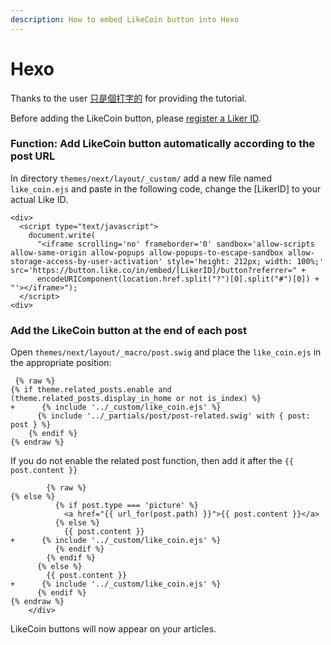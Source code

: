 ```yaml
---
description: How to embed LikeCoin button into Hexo
---
```


# Hexo

Thanks to the user [只是個打字的](https://docs.like.co/v/zh/user-guide/likecoin-button/hexo-next) for providing the tutorial.

Before adding the LikeCoin button, please [register a Liker ID](../../liker-id/).

### Function: Add LikeCoin button automatically according to the post URL

In directory `themes/next/layout/_custom/` add a new file named `like_coin.ejs` and paste in the following code, change the \[LikerID] to your actual Like ID.

```
<div>
  <script type="text/javascript">
    document.write(
      "<iframe scrolling='no' frameborder='0' sandbox='allow-scripts allow-same-origin allow-popups allow-popups-to-escape-sandbox allow-storage-access-by-user-activation' style='height: 212px; width: 100%;' src='https://button.like.co/in/embed/[LikerID]/button?referrer=" +
      encodeURIComponent(location.href.split("?")[0].split("#")[0]) + "'></iframe>");
  </script>
<div>
```

### Add the LikeCoin button at the end of each post

Open `themes/next/layout/_macro/post.swig` and place the `like_coin.ejs` in the appropriate position:

```
 {% raw %}
{% if theme.related_posts.enable and (theme.related_posts.display_in_home or not is_index) %}
+      {% include '../_custom/like_coin.ejs' %}
      {% include '../_partials/post/post-related.swig' with { post: post } %}
    {% endif %}
{% endraw %}
```

&#x20;If you do not enable the related post function, then add it after the `{{ post.content }}`

```
        {% raw %}
{% else %}
          {% if post.type === 'picture' %}
            <a href="{{ url_for(post.path) }}">{{ post.content }}</a>
          {% else %}
            {{ post.content }}
+      {% include '../_custom/like_coin.ejs' %}
          {% endif %}
        {% endif %}
      {% else %}
        {{ post.content }}
+      {% include '../_custom/like_coin.ejs' %}
      {% endif %}
{% endraw %}
    </div>
```

LikeCoin buttons will now appear on your articles.
